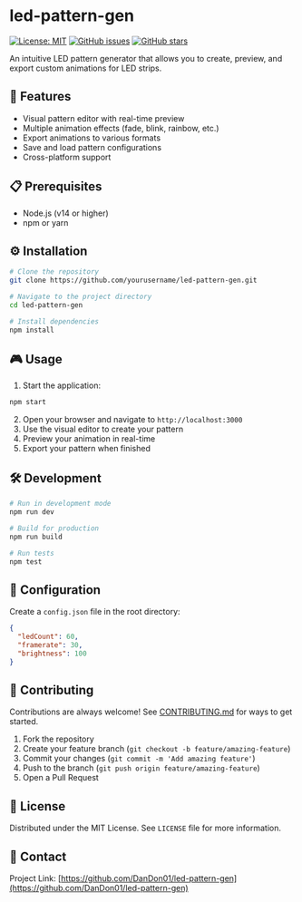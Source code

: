 # led-pattern-gen

[![License: MIT](https://img.shields.io/badge/License-MIT-yellow.svg)](https://opensource.org/licenses/MIT)
[![GitHub issues](https://img.shields.io/github/issues/DanDon01/led-pattern-gen)](https://github.com/DanDon01/led-pattern-gen/issues)
[![GitHub stars](https://img.shields.io/github/stars/DanDon01/led-pattern-gen)](https://github.com/DanDon01/led-pattern-gen/stargazers)

An intuitive LED pattern generator that allows you to create, preview, and export custom animations for LED strips.

## 🚀 Features
- Visual pattern editor with real-time preview
- Multiple animation effects (fade, blink, rainbow, etc.)
- Export animations to various formats
- Save and load pattern configurations
- Cross-platform support

## 📋 Prerequisites
- Node.js (v14 or higher)
- npm or yarn

## ⚙️ Installation
```bash
# Clone the repository
git clone https://github.com/yourusername/led-pattern-gen.git

# Navigate to the project directory
cd led-pattern-gen

# Install dependencies
npm install
```

## 🎮 Usage
1. Start the application:
```bash
npm start
```
2. Open your browser and navigate to `http://localhost:3000`
3. Use the visual editor to create your pattern
4. Preview your animation in real-time
5. Export your pattern when finished

## 🛠️ Development
```bash
# Run in development mode
npm run dev

# Build for production
npm run build

# Run tests
npm test
```

## 📝 Configuration
Create a `config.json` file in the root directory:
```json
{
  "ledCount": 60,
  "framerate": 30,
  "brightness": 100
}
```

## 🤝 Contributing
Contributions are always welcome! See [CONTRIBUTING.md](CONTRIBUTING.md) for ways to get started.

1. Fork the repository
2. Create your feature branch (`git checkout -b feature/amazing-feature`)
3. Commit your changes (`git commit -m 'Add amazing feature'`)
4. Push to the branch (`git push origin feature/amazing-feature`)
5. Open a Pull Request

## 📜 License
Distributed under the MIT License. See `LICENSE` file for more information.

## 👥 Contact


Project Link: [https://github.com/DanDon01/led-pattern-gen](https://github.com/DanDon01/led-pattern-gen)
